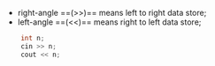 - right-angle ==(>>)== means left to right data store;
- left-angle ==(<<)== means right to left data store;
```c++
	int n;
	cin >> n;
	cout << n;
```

